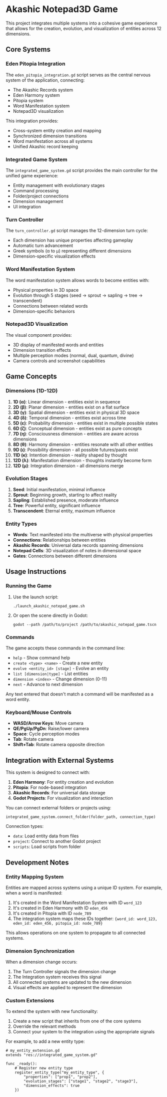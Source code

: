 # Akashic Notepad3D Game

This project integrates multiple systems into a cohesive game experience that allows for the creation, evolution, and visualization of entities across 12 dimensions.

## Core Systems

### Eden Pitopia Integration

The `eden_pitopia_integration.gd` script serves as the central nervous system of the application, connecting:

- The Akashic Records system
- Eden Harmony system 
- Pitopia system
- Word Manifestation system
- Notepad3D visualization

This integration provides:
- Cross-system entity creation and mapping
- Synchronized dimension transitions
- Word manifestation across all systems
- Unified Akashic record keeping

### Integrated Game System

The `integrated_game_system.gd` script provides the main controller for the unified game experience:
- Entity management with evolutionary stages
- Command processing
- Folder/project connections
- Dimension management
- UI integration

### Turn Controller

The `turn_controller.gd` script manages the 12-dimension turn cycle:
- Each dimension has unique properties affecting gameplay
- Automatic turn advancement
- Greek symbols (α to μ) representing different dimensions
- Dimension-specific visualization effects

### Word Manifestation System

The word manifestation system allows words to become entities with:
- Physical properties in 3D space
- Evolution through 5 stages (seed → sprout → sapling → tree → transcendent)
- Connections between related words
- Dimension-specific behaviors

### Notepad3D Visualization

The visual component provides:
- 3D display of manifested words and entities
- Dimension transition effects
- Multiple perception modes (normal, dual, quantum, divine)
- Camera controls and screenshot capabilities

## Game Concepts

### Dimensions (1D-12D)

1. **1D (α)**: Linear dimension - entities exist in sequence
2. **2D (β)**: Planar dimension - entities exist on a flat surface
3. **3D (γ)**: Spatial dimension - entities exist in physical 3D space
4. **4D (δ)**: Temporal dimension - entities exist across time
5. **5D (ε)**: Probability dimension - entities exist in multiple possible states
6. **6D (ζ)**: Conceptual dimension - entities exist as pure concepts
7. **7D (η)**: Consciousness dimension - entities are aware across dimensions
8. **8D (θ)**: Harmony dimension - entities resonate with all other entities
9. **9D (ι)**: Possibility dimension - all possible futures/pasts exist
10. **11D (κ)**: Intention dimension - reality shaped by thought
11. **12D (λ)**: Manifestation dimension - thoughts instantly become form
12. **12D (μ)**: Integration dimension - all dimensions merge

### Evolution Stages

1. **Seed**: Initial manifestation, minimal influence
2. **Sprout**: Beginning growth, starting to affect reality
3. **Sapling**: Established presence, moderate influence
4. **Tree**: Powerful entity, significant influence
5. **Transcendent**: Eternal entity, maximum influence

### Entity Types

- **Words**: Text manifested into the multiverse with physical properties
- **Connections**: Relationships between entities
- **Akashic Records**: Universal data records spanning dimensions
- **Notepad Cells**: 3D visualization of notes in dimensional space
- **Gates**: Connections between different dimensions

## Usage Instructions

### Running the Game

1. Use the launch script:
   ```
   ./launch_akashic_notepad_game.sh
   ```

2. Or open the scene directly in Godot:
   ```
   godot --path /path/to/project /path/to/akashic_notepad_game.tscn
   ```

### Commands

The game accepts these commands in the command line:

- `help` - Show command help
- `create <type> <name>` - Create a new entity
- `evolve <entity_id> [stage]` - Evolve an entity
- `list [dimension|type]` - List entities
- `dimension <index>` - Change dimension (0-11)
- `next` - Advance to next dimension

Any text entered that doesn't match a command will be manifested as a word entity.

### Keyboard/Mouse Controls

- **WASD/Arrow Keys**: Move camera
- **QE/PgUp/PgDn**: Raise/lower camera
- **Space**: Cycle perception modes
- **Tab**: Rotate camera
- **Shift+Tab**: Rotate camera opposite direction

## Integration with External Systems

This system is designed to connect with:

1. **Eden Harmony**: For entity creation and evolution
2. **Pitopia**: For node-based integration
3. **Akashic Records**: For universal data storage
4. **Godot Projects**: For visualization and interaction

You can connect external folders or projects using:
```
integrated_game_system.connect_folder(folder_path, connection_type)
```

Connection types:
- `data`: Load entity data from files
- `project`: Connect to another Godot project
- `scripts`: Load scripts from folder

## Development Notes

### Entity Mapping System

Entities are mapped across systems using a unique ID system. For example, when a word is manifested:

1. It's created in the Word Manifestation System with ID `word_123`
2. It's created in Eden Harmony with ID `eden_456`
3. It's created in Pitopia with ID `node_789`
4. The integration system maps these IDs together: `{word_id: word_123, eden_id: eden_456, pitopia_id: node_789}`

This allows operations on one system to propagate to all connected systems.

### Dimension Synchronization

When a dimension change occurs:
1. The Turn Controller signals the dimension change
2. The Integration system receives this signal
3. All connected systems are updated to the new dimension
4. Visual effects are applied to represent the dimension

### Custom Extensions

To extend the system with new functionality:
1. Create a new script that inherits from one of the core systems
2. Override the relevant methods
3. Connect your system to the integration using the appropriate signals

For example, to add a new entity type:
```gdscript
# my_entity_extension.gd
extends "res://integrated_game_system.gd"

func _ready():
    # Register new entity type
    register_entity_type("my_entity_type", {
        "properties": ["prop1", "prop2"],
        "evolution_stages": ["stage1", "stage2", "stage3"],
        "dimension_effects": true
    })
```